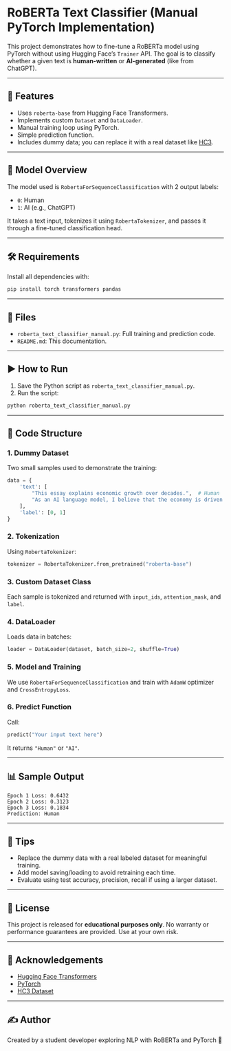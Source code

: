 # RoBERTa Text Classifier (Manual PyTorch Implementation)

This project demonstrates how to fine-tune a RoBERTa model using PyTorch without using Hugging Face’s `Trainer` API. The goal is to classify whether a given text is **human-written** or **AI-generated** (like from ChatGPT).

---

## 📌 Features

- Uses `roberta-base` from Hugging Face Transformers.
- Implements custom `Dataset` and `DataLoader`.
- Manual training loop using PyTorch.
- Simple prediction function.
- Includes dummy data; you can replace it with a real dataset like [HC3](https://github.com/Hello-SimpleAI/chatgpt-comparison-detection).

---

## 🧠 Model Overview

The model used is `RobertaForSequenceClassification` with 2 output labels:
- `0`: Human
- `1`: AI (e.g., ChatGPT)

It takes a text input, tokenizes it using `RobertaTokenizer`, and passes it through a fine-tuned classification head.

---

## 🛠️ Requirements

Install all dependencies with:

```bash
pip install torch transformers pandas
```

---

## 📂 Files

- `roberta_text_classifier_manual.py`: Full training and prediction code.
- `README.md`: This documentation.

---

## ▶️ How to Run

1. Save the Python script as `roberta_text_classifier_manual.py`.
2. Run the script:

```bash
python roberta_text_classifier_manual.py
```

---

## 🔎 Code Structure

### 1. Dummy Dataset

Two small samples used to demonstrate the training:

```python
data = {
    'text': [
        "This essay explains economic growth over decades.",  # Human
        "As an AI language model, I believe that the economy is driven by...",  # AI
    ],
    'label': [0, 1]
}
```

### 2. Tokenization

Using `RobertaTokenizer`:

```python
tokenizer = RobertaTokenizer.from_pretrained("roberta-base")
```

### 3. Custom Dataset Class

Each sample is tokenized and returned with `input_ids`, `attention_mask`, and `label`.

### 4. DataLoader

Loads data in batches:

```python
loader = DataLoader(dataset, batch_size=2, shuffle=True)
```

### 5. Model and Training

We use `RobertaForSequenceClassification` and train with `AdamW` optimizer and `CrossEntropyLoss`.

### 6. Predict Function

Call:

```python
predict("Your input text here")
```

It returns `"Human"` or `"AI"`.

---

## 📊 Sample Output

```
Epoch 1 Loss: 0.6432
Epoch 2 Loss: 0.3123
Epoch 3 Loss: 0.1834
Prediction: Human
```

---

## 🧪 Tips

- Replace the dummy data with a real labeled dataset for meaningful training.
- Add model saving/loading to avoid retraining each time.
- Evaluate using test accuracy, precision, recall if using a larger dataset.

---

## 📄 License

This project is released for **educational purposes only**. No warranty or performance guarantees are provided. Use at your own risk.

---

## 🙏 Acknowledgements

- [Hugging Face Transformers](https://huggingface.co/transformers/)
- [PyTorch](https://pytorch.org/)
- [HC3 Dataset](https://github.com/Hello-SimpleAI/chatgpt-comparison-detection)

---

## ✍️ Author

Created by a student developer exploring NLP with RoBERTa and PyTorch 🚀

